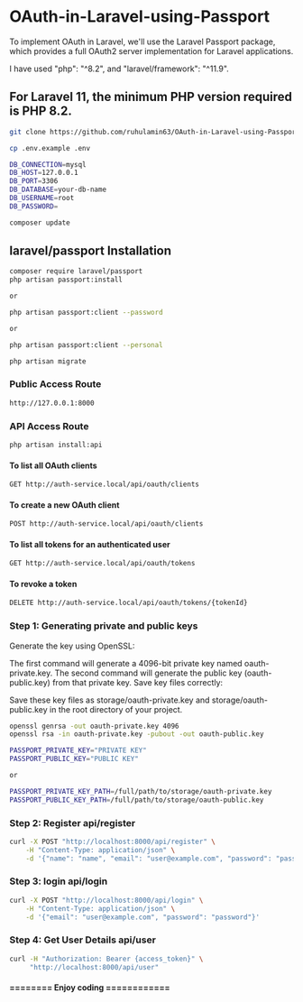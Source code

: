 # OAuth-in-Laravel-using-Passport
To implement OAuth in Laravel, we'll use the Laravel Passport package, which provides a full OAuth2 server implementation for Laravel applications.

I have used  "php": "^8.2", and "laravel/framework": "^11.9".

## For Laravel 11, the minimum PHP version required is PHP 8.2.

```bash
git clone https://github.com/ruhulamin63/OAuth-in-Laravel-using-Passport.git
```

```bash
cp .env.example .env
```

```bash
DB_CONNECTION=mysql
DB_HOST=127.0.0.1
DB_PORT=3306
DB_DATABASE=your-db-name
DB_USERNAME=root
DB_PASSWORD=
```

```bash
composer update
```

## laravel/passport Installation
```bash
composer require laravel/passport
php artisan passport:install

or

php artisan passport:client --password

or

php artisan passport:client --personal
```

```bash
php artisan migrate
```

### Public Access Route
```bash
http://127.0.0.1:8000
```

### API Access Route
```bash
php artisan install:api
```

#### To list all OAuth clients
```bash
GET http://auth-service.local/api/oauth/clients
```

#### To create a new OAuth client
```bash
POST http://auth-service.local/api/oauth/clients
```

#### To list all tokens for an authenticated user
```bash
GET http://auth-service.local/api/oauth/tokens
```

#### To revoke a token
```bash
DELETE http://auth-service.local/api/oauth/tokens/{tokenId}
```

### Step 1: Generating private and public keys
Generate the key using OpenSSL:

The first command will generate a 4096-bit private key named oauth-private.key.
The second command will generate the public key (oauth-public.key) from that private key.
Save key files correctly:

Save these key files as storage/oauth-private.key and storage/oauth-public.key in the root directory of your project.
```bash
openssl genrsa -out oauth-private.key 4096
openssl rsa -in oauth-private.key -pubout -out oauth-public.key
```

```bash
PASSPORT_PRIVATE_KEY="PRIVATE KEY"
PASSPORT_PUBLIC_KEY="PUBLIC KEY"

or

PASSPORT_PRIVATE_KEY_PATH=/full/path/to/storage/oauth-private.key
PASSPORT_PUBLIC_KEY_PATH=/full/path/to/storage/oauth-public.key
```
### Step 2: Register api/register
```bash
curl -X POST "http://localhost:8000/api/register" \
    -H "Content-Type: application/json" \
    -d '{"name": "name", "email": "user@example.com", "password": "password"}'
```

### Step 3: login api/login
```bash
curl -X POST "http://localhost:8000/api/login" \
    -H "Content-Type: application/json" \
    -d '{"email": "user@example.com", "password": "password"}'
```

### Step 4: Get User Details api/user
```bash
curl -H "Authorization: Bearer {access_token}" \
     "http://localhost:8000/api/user"
```

#### ======== Enjoy coding ============
